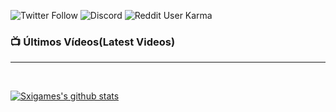 
![Twitter Follow](https://img.shields.io/twitter/follow/Sxigames?logo=twitter&style=for-the-badge) ![Discord](https://img.shields.io/badge/Discord-Sxigames%232388-blue?style=for-the-badge&logo=discord) ![Reddit User Karma](https://img.shields.io/reddit/user-karma/combined/Sxigames?logo=reddit&style=for-the-badge)
### 📺 Últimos Vídeos(Latest Videos)
<!--YOUTUBE:START-->
<!--YOUTUBE:END-->

---

<br />

[![Sxigames's github stats](https://github-readme-stats.vercel.app/api?username=Sxigames)](https://github.com/anuraghazra/github-readme-stats)

